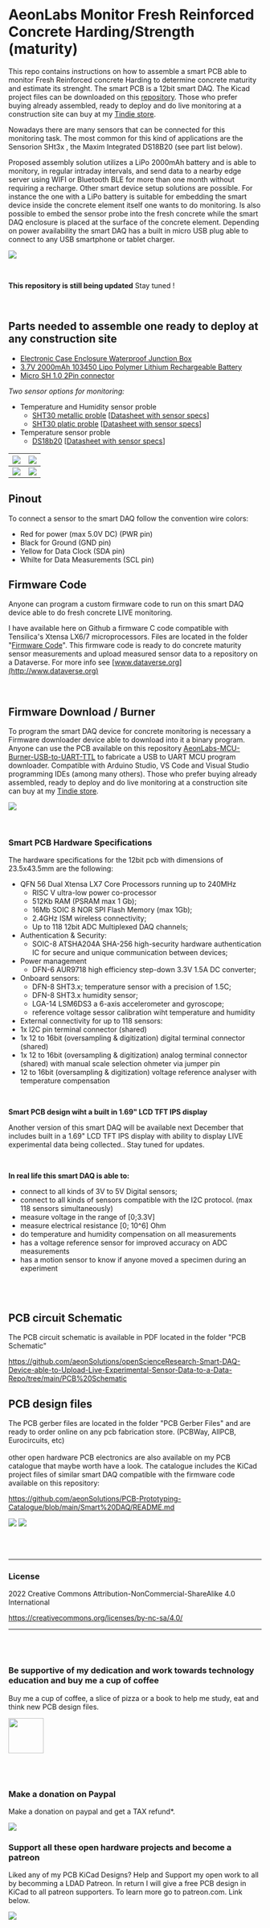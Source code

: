 # AeonLabs Monitor Fresh Reinforced Concrete Harding/Strength (maturity)
This repo contains instructions on how to assemble a smart PCB able to monitor Fresh Reinforced concrete Harding to determine concrete maturity and estimate its strenght. 
The smart PCB is a 12bit smart DAQ. The Kicad project files can be downloaded on this [repository](https://github.com/aeonSolutions/openScienceResearch-Smart-DAQ-Device-able-to-Upload-Live-Experimental-Sensor-Data-to-a-Data-Repo). Those who prefer buying already assembled, ready to deploy and do live monitoring at a construction site can buy at my [Tindie store](https://www.tindie.com/stores/aeonlabs/).  

Nowadays there are many sensors that can be connected for this monitoring task. The most common for this kind of applications are the Sensorion SHt3x , the Maxim Integrated DS18B20 (see part list below).

Proposed assembly solution utilizes a LiPo 2000mAh battery and is able to monitory, in regular intraday intervals, and send data to a nearby edge server using WIFI or Bluetooth BLE for more than one month without requiring a recharge. Other smart device setup solutions are possible. For instance the one with a LiPo battery is suitable for embedding the smart device inside the concrete element itself one wants to do monitoring. Is also possible to embed the sensor probe into the fresh concrete while the smart DAQ enclosure is placed at the surface of the concrete element. Depending on power availability the smart DAQ has a built in micro USB plug able to connect to any USB smartphone or tablet charger.

![](https://github.com/aeonSolutions/AeonLabs-Monitor-Fresh-Reinforced-concrete-Harding-Strength--maturity-/blob/main/designs/smartDAQcloseup.jpg)

<br>

**This repository is still being updated** Stay tuned !

<br>

## Parts needed to assemble one ready to deploy at any construction site

-  [Electronic Case Enclosure Waterproof Junction Box](https://s.click.aliexpress.com/e/_DCuKwB1)
-  [3.7V 2000mAh 103450 Lipo Polymer Lithium Rechargeable Battery](https://s.click.aliexpress.com/e/_DDm07rl)
-  [Micro SH 1.0 2Pin connector](https://s.click.aliexpress.com/e/_DmqVKcj)


*Two sensor options for monitoring:*
- Temperature and Humidity sensor proble
  - [SHT30 metallic proble](https://s.click.aliexpress.com/e/_DDNDKHd) [[Datasheet with sensor specs](https://sensirion.com/media/documents/EA647515/61641D0C/Sensirion_Humidity_Sensors_SHT3x_Datasheet_analog.pdf)]
  - [SHT30 platic proble](https://s.click.aliexpress.com/e/_Dn2w7Z1)   [[Datasheet with sensor specs](https://sensirion.com/media/documents/EA647515/61641D0C/Sensirion_Humidity_Sensors_SHT3x_Datasheet_analog.pdf)]
- Temperature sensor proble
  - [DS18b20](https://s.click.aliexpress.com/e/_DnnJJBd) [[Datasheet with sensor specs](https://datasheets.maximintegrated.com/en/ds/DS18B20.pdf)]


| ![](https://github.com/aeonSolutions/AeonLabs-Monitor-Fresh-Reinforced-concrete-Harding-Strength--maturity-/blob/main/designs/battery.png) | ![](https://github.com/aeonSolutions/AeonLabs-Monitor-Fresh-Reinforced-concrete-Harding-Strength--maturity-/blob/main/designs/enclosure.png) |
|-------------|------|
| ![](https://github.com/aeonSolutions/AeonLabs-Monitor-Fresh-Reinforced-concrete-Harding-Strength--maturity-/blob/main/designs/plastic_probe.png) | ![](https://github.com/aeonSolutions/AeonLabs-Monitor-Fresh-Reinforced-concrete-Harding-Strength--maturity-/blob/main/designs/temp_probe.png) |


## Pinout 
To connect a sensor to the smart DAQ follow the convention wire colors:
- Red for power (max 5.0V DC)  (PWR pin)
- Black for Ground             (GND pin)
- Yellow for Data Clock        (SDA pin)
- Whilte for Data Measurements (SCL pin)

## Firmware Code
Anyone can program a custom firmware code to run on this smart DAQ device able to do fresh concrete LIVE monitoring. 

I have available here on Github a firmware C code compatible with Tensilica's Xtensa LX6/7 microprocessors. Files are located in the folder "[Firmware Code](https://github.com/aeonSolutions/openScienceResearch-Smart-DAQ-Device-able-to-Upload-Live-Experimental-Sensor-Data-to-a-Data-Repo/tree/main/Firmware%20Code)". This firmware code is ready to do concrete maturity sensor measurements and upload measured sensor data to a repository on a Dataverse. For more info see [www.dataverse.org](http://www.dataverse.org)

<br>

## Firmware Download / Burner
To program the smart DAQ device for concrete monitoring is necessary a Firmware downloader device able to download into it a binary program. Anyone can use the PCB available on this repository [AeonLabs-MCU-Burner-USB-to-UART-TTL](https://github.com/aeonSolutions/AeonLabs-MCU-Burner-USB-to-UART-TTL) to fabricate a USB to UART MCU program downloader. Compatible with Arduino Studio, VS Code and Visual Studio programming IDEs (among many others). Those who prefer buying already assembled, ready to deploy and do live monitoring at a construction site can buy at my [Tindie store](https://www.tindie.com/stores/aeonlabs/).  

![](https://github.com/aeonSolutions/PCB-Prototyping-Catalogue/blob/main/progIDE.png)

<br />

### Smart PCB Hardware Specifications 
The hardware specifications for the 12bit pcb with dimensions of 23.5x43.5mm are the following:

- QFN 56 Dual Xtensa LX7 Core Processors running up to 240MHz
  -	RISC V ultra-low power co-processor
  - 512Kb RAM (PSRAM max 1 Gb);
  - 16Mb SOIC 8 NOR SPI Flash Memory (max 1Gb);
  - 2.4GHz ISM wireless connectivity;
  - Up to 118 12bit ADC Multiplexed DAQ channels;
- Authentication & Security:
  - SOIC-8 ATSHA204A SHA-256 high-security hardware authentication IC for secure and unique communication between devices;
- Power management
  - DFN-6 AUR9718 high efficiency step-down 3.3V 1.5A DC converter;
- Onboard sensors:
  - DFN-8 SHT3.x; temperature sensor with a precision of 1.5C;
  - DFN-8 SHT3.x humidity sensor;
  - LGA-14 LSM6DS3 a 6-axis accelerometer and gyroscope;
  - reference voltage sessor calibration wiht temperature and humidity
- 	External connectivity for up to 118 sensors:
  -  1x I2C pin terminal connector (shared)
  -  1x 12 to 16bit (oversampling & digitization) digital terminal connector (shared)
  -  1x 12 to 16bit (oversampling & digitization) analog terminal connector (shared) with manual scale selection ohmeter via jumper pin
  -  12 to 16bit (oversampling & digitization) voltage reference analyser with temperature compensation 

<br>

**Smart PCB design wiht a built in 1.69" LCD TFT IPS display**

Another version of this smart DAQ will be available next December that includes built in a 1.69" LCD TFT IPS display with ability to display LIVE experimental data being collected.. Stay tuned for updates. 

<br>

 **In real life this smart DAQ is able to:**
- connect to all kinds of 3V to 5V Digital sensors;
- connect to all kinds of sensors compatible with the I2C protocol. (max 118 sensors simultaneously)
- measure voltage in the range of  [0;3.3V]
- measure electrical resistance [0; 10^6] Ohm 
- do temperature and humidity compensation on all measurements 
- has a voltage reference sensor for improved accuracy on ADC measurements  
- has a motion sensor to know if anyone moved a specimen during an experiment

<br>
<br>

## PCB circuit Schematic 
The PCB circuit schematic is available in PDF located in the folder "PCB Schematic"

https://github.com/aeonSolutions/openScienceResearch-Smart-DAQ-Device-able-to-Upload-Live-Experimental-Sensor-Data-to-a-Data-Repo/tree/main/PCB%20Schematic

## PCB design files
The PCB gerber files are located in the folder "PCB Gerber Files" and are ready to order online on any pcb fabrication store. (PCBWay, AllPCB, Eurocircuits, etc)
<br>
<br>
other open hardware PCB electronics are also available on my PCB catalogue that maybe worth have a look.  The catalogue includes the KiCad project files of similar smart DAQ compatible with the firmware code available on this repository:

https://github.com/aeonSolutions/PCB-Prototyping-Catalogue/blob/main/Smart%20DAQ/README.md

![](https://github.com/aeonSolutions/openScienceResearch-Smart-DAQ-Device-able-to-Upload-Live-Experimental-Sensor-Data-to-a-Data-Repo/blob/main/LDAD%20fron.png)
![](https://github.com/aeonSolutions/openScienceResearch-Smart-DAQ-Device-able-to-Upload-Live-Experimental-Sensor-Data-to-a-Data-Repo/blob/main/LDAD%20back.png)

<br>
<br>

______________________________________________________________________________________________________________________________
### License
2022 Creative Commons Attribution-NonCommercial-ShareAlike 4.0 International

https://creativecommons.org/licenses/by-nc-sa/4.0/

______________________________________________________________________________________________________________________________

<br />
<br />

### Be supportive of my dedication and work towards technology education and buy me a cup of coffee
Buy me a cup of coffee, a slice of pizza or a book to help me study, eat and think new PCB design files.

[<img src="https://cdn.buymeacoffee.com/buttons/v2/default-yellow.png" data-canonical-src="https://cdn.buymeacoffee.com/buttons/v2/default-yellow.png" height="70" />](https://www.buymeacoffee.com/migueltomas)

<br />
<br />

### Make a donation on Paypal
Make a donation on paypal and get a TAX refund*.

[![](https://github.com/aeonSolutions/PCB-Prototyping-Catalogue/blob/main/paypal_small.png)](http://paypal.me/mtpsilva)


### Support all these open hardware projects and become a patreon  
Liked any of my PCB KiCad Designs? Help and Support my open work to all by becomming a LDAD Patreon.
In return I will give a free PCB design in KiCad to all patreon supporters. To learn more go to patreon.com. Link below.

[![](https://github.com/aeonSolutions/PCB-Prototyping-Catalogue/blob/main/patreon_small.png)](https://www.patreon.com/ldad)
